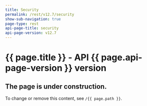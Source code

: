 ```yaml
---
title: Security
permalink: /rest/v12.7/security
show-sub-navigation: true
page-type: rest
api-page-title: security
api-page-version: v12.7
---
```


# {{ page.title }} - API {{ page.api-page-version }} version

## The page is under construction.
To change or remove this content, see `/{{ page.path }}`.
